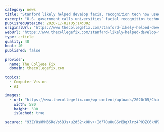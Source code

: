 ```yaml
---
category: news
title: "Stanford likely helped develop facial recognition tech now used against ethnic minorities in China"
excerpt: "U.S. government calls universities’ facial recognition technology development partnerships with China a security risk."
publishedDateTime: 2020-12-02T05:14:00Z
originalUrl: "https://www.thecollegefix.com/stanford-likely-helped-develop-facial-recognition-tech-now-used-against-ethnic-minorities-in-china/"
webUrl: "https://www.thecollegefix.com/stanford-likely-helped-develop-facial-recognition-tech-now-used-against-ethnic-minorities-in-china/"
type: article
quality: 40
heat: 40
published: false

provider:
  name: The College Fix
  domain: thecollegefix.com

topics:
  - Computer Vision
  - AI

images:
  - url: "https://www.thecollegefix.com/wp-content/uploads/2020/05/ChinaSpy.Bee_Bright.Shutterstock.jpg"
    width: 580
    height: 380
    isCached: true

secured: "93ZY8sBMM3SReVs5BJs+u2d52nxOHv++Id77Ou8uGSrBBgXlrz4P00ZC6kNPXs2si010CCl5M7oG0Koqc4ln8PMToWYk3iNuQEfYBaqrD/H/uZDBBQxZH1Oa6TVLnwtfyEZABi8XKxC5KHjVeeEkqUHeU56ZTvbU9ypQg9B0SMf8reEJH0/XVh0rxhxyYFcIkvE+8jz5/b1isBr3slEjBtLYuMRmN/co5W2cRjUcenUkCmdnPgKNYDDemH9krK0ycc1NA1ZBu5qczfiOfIe5QGbSGrrK8F7cK2AX2qS84ndhS0Yy7PA9dHyyOJdz0aEQj2SXvlIAC5mlFlS668+Yxn7chJ/Py1RwmSaLiuMaS7o=;VWdSlls4W0cNCg9ErIl/xQ=="
---
```


